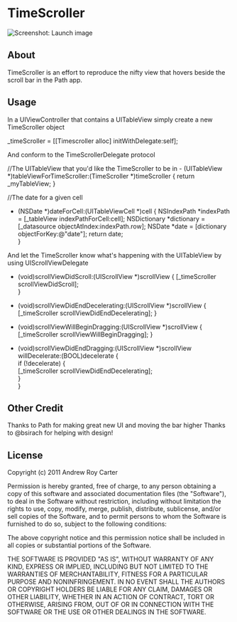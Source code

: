 TimeScroller
============

![Screenshot: Launch image](https://github.com/andrewroycarter/TimeScroller/raw/master/screenshot.png)

About
-----

TimeScroller is an effort to reproduce the nifty view that hovers beside the scroll bar in the Path app. 

Usage
-----

In a UIViewController that contains a UITableView simply create a new TimeScroller object

  _timeScroller = [[Timescroller alloc] initWithDelegate:self];

And conform to the TimeScrollerDelegate protocol

  //The UITableView that you'd like the TimeScroller to be in
    - (UITableView *)tableViewForTimeScroller:(TimeScroller *)timeScroller {
        return _myTableView;
      }

  //The date for a given cell
  - (NSDate *)dateForCell:(UITableViewCell *)cell {
      NSIndexPath *indexPath = [_tableView indexPathForCell:cell];
      NSDictionary *dictionary = [_datasource objectAtIndex:indexPath.row];
      NSDate *date = [dictionary objectForKey:@"date"];
      return date;                        
  }

And let the TimeScroller know what's happening with the UITableView by using UIScrollViewDelegate

  - (void)scrollViewDidScroll:(UIScrollView *)scrollView {
    [_timeScroller scrollViewDidScroll];       
  }

  - (void)scrollViewDidEndDecelerating:(UIScrollView *)scrollView {
    [_timeScroller scrollViewDidEndDecelerating];
  }

  - (void)scrollViewWillBeginDragging:(UIScrollView *)scrollView {
    [_timeScroller scrollViewWillBeginDragging];
  }

  - (void)scrollViewDidEndDragging:(UIScrollView *)scrollView willDecelerate:(BOOL)decelerate {                  
    if (!decelerate) {                        
      [_timeScroller scrollViewDidEndDecelerating];                                      
    }                                               
  }

Other Credit
------------

Thanks to Path for making great new UI and moving the bar higher
Thanks to @bsirach for helping with design!


License
-------

Copyright (c) 2011 Andrew Roy Carter

Permission is hereby granted, free of charge, to any person obtaining a copy of this software and associated documentation files (the "Software"), to deal in the Software without restriction, including without limitation the rights to use, copy, modify, merge, publish, distribute, sublicense, and/or sell copies of the Software, and to permit persons to whom the Software is furnished to do so, subject to the following conditions:

The above copyright notice and this permission notice shall be included in all copies or substantial portions of the Software.

THE SOFTWARE IS PROVIDED "AS IS", WITHOUT WARRANTY OF ANY KIND, EXPRESS OR IMPLIED, INCLUDING BUT NOT LIMITED TO THE WARRANTIES OF MERCHANTABILITY, FITNESS FOR A PARTICULAR PURPOSE AND NONINFRINGEMENT. IN NO EVENT SHALL THE AUTHORS OR COPYRIGHT HOLDERS BE LIABLE FOR ANY CLAIM, DAMAGES OR OTHER LIABILITY, WHETHER IN AN ACTION OF CONTRACT, TORT OR OTHERWISE, ARISING FROM, OUT OF OR IN CONNECTION WITH THE SOFTWARE OR THE USE OR OTHER DEALINGS IN THE SOFTWARE.
